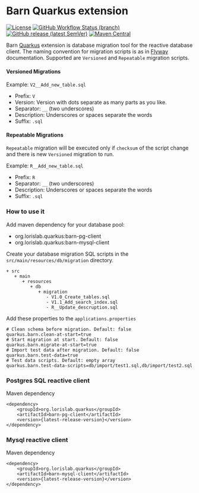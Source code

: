 # Barn Quarkus extension

[![License](https://img.shields.io/github/license/lorislab/quarkus-barn?style=for-the-badge&logo=apache)](https://www.apache.org/licenses/LICENSE-2.0)
[![GitHub Workflow Status (branch)](https://img.shields.io/github/workflow/status/lorislab/quarkus-barn/build/master?logo=github&style=for-the-badge)](https://github.com/lorislab/quarkus-barn/actions?query=workflow%3Abuild)
[![GitHub release (latest SemVer)](https://img.shields.io/github/v/release/lorislab/quarkus-barn?sort=semver&logo=github&style=for-the-badge)](https://github.com/lorislab/quarkus-barn/releases/latest)
[![Maven Central](https://img.shields.io/maven-central/v/org.lorislab.quarkus/barn?logo=java&style=for-the-badge)](https://maven-badges.herokuapp.com/maven-central/org.lorislab.quarkus/barn)


Barn [Quarkus](https://quarkus.io/) extension is database migration tool for the reactive database client. The naming convention for migration scripts is as in [Flyway](https://flywaydb.org/documentation/migrations) documentation.
Supported are `Versioned` and `Repeatable` migration scripts. 
 
#### Versioned Migrations

Example: `V2__Add_new_table.sql`

* Prefix: `V`
* Version: Version with dots separate as many parts as you like.
* Separator: `__` (two underscores)
* Description: Underscores or spaces separate the words
* Suffix: `.sql`

#### Repeatable Migrations

`Repeatable` migration will be executed only if `checksum` of the script change and there is 
new `Versioned` migration to run.
 
Example: `R__Add_new_table.sql`

* Prefix: `R`
* Separator: `__` (two underscores)
* Description: Underscores or spaces separate the words
* Suffix: `.sql`

### How to use it

Add maven dependency for your database pool:
* org.lorislab.quarkus:barn-pg-client
* org.lorislab.quarkus:barn-mysql-client

Create your database migration SQL scripts in the `src/main/resources/db/migration` directory.
```shell script
+ src
   + main
      + resources
         + db
            + migration
               - V1.0_Create_tables.sql
               - V1.1_Add_search_index.sql
               - R__Update_descruption.sql
```
Add these properties to the `applications.properties`
```properties
# Clean schema before migration. Default: false
quarkus.barn.clean-at-start=true
# Start migration at start. Default: false
quarkus.barn.migrate-at-start=true
# Import test data after migration. Default: false 
quarkus.barn.test-data=true
# Test data scripts. Default: empty array
quarkus.barn.test-data-scripts=db/import/test1.sql,db/import/test2.sql
```

### Postgres SQL reactive client

Maven dependency
```
<dependency>
    <groupId>org.lorislab.quarkus</groupId>
    <artifactId>barn-pg-client</artifactId>
    <version>{latest-release-version}</version>
</dependency>
```

### Mysql reactive client

Maven dependency
```
<dependency>
    <groupId>org.lorislab.quarkus</groupId>
    <artifactId>barn-mysql-client</artifactId>
    <version>{latest-release-version}</version>
</dependency>
```
